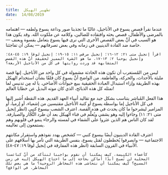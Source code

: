 ```yaml
---
title:  تطهير الهيكل
date:  14/08/2019
---
```


عندما نقرأ قصص يسوع في الأناجيل، غالبًا ما تجذبنا صور وداعة يسوع ولطفه — اهتمامه بالمرضى والأطفال، قصص بحثه وافتقاده للضالين، وكلامه عن ملكوت الله. وقد يكون هذا هو السبب في أنَّ بعض القصص الأخرى التي نرى فيها يسوع يتعامل بقسوة وبعنف — خاصة ضد القادة الدينيين في زمانه وفي بعض تصرفاتهم — يمكن أن تفاجئنا.

`اقرأ إنجيل متى ٢١: ١٢-١٦؛ إنجيل مرقس ١١: ١٥-١٩؛ إنجيل لوقا ١٩: ٤٥-٤٨؛ وإنجيل يوحنا ٢: ١٣-١٧. ما هو الشيء المميز لحقيقة أنَّ هذه القصص المتشابهة قد وردت روايتها في كل من الأناجيل الأربعة؟`

ليس من المُستغرب أن تكون هذه الحادثة مشمولة في كل واحد من الأناجيل. إنها قصة مليئة بالأحداث، والحركة، والعاطفة. من الواضح أنَّ يسوع كان قلقًا بشأن استخدام الهيكل بهذه الطريقة وإزاء استبدال العبادة الحقيقية ببيع حيوانات الأضاحي. يا له مِن تدنيس لما تمثله كل هذه الذبائح، الذي كان موته البديل عن خطايا العالم!

هذا الفعل المُباشر يتناسب بشكل جيد مع تقاليد أنبياء العهد القديم. هذه النقطة اُشير إليها في كل الأناجيل إما بواسطة يسوع أو كتبة الأناجيل مقتبسين من إشعياء، أو إرميا، أو المزامير ليشرحوا ما كان يحدث في هذه القصة. اعترف الشعب بيسوع كنبي (انظر إنجيل متى ٢١: ١١) وجاءوا إليه وهو يشفي ويُعلِّم في فناء الهيكل بعد أن طرد التُّجَّار والصيارفة. لقد كان الناس هم الذين عثروا على الشفاء في لمسته والرجاء ينمو في قلوبهم وهم يستمعون إلى تعاليمه.

اعترف القادة الدينيون أيضًا بيسوع كنبي — كشخص يهدد نفوذهم واستقرار مكانتهم الاجتماعية — وانصرفوا يُخططون لقتل يسوع، بنفس الطريقة التي تآمر بها أسلافهم على الأنبياء في القرون السابقة (انظر هذه المفارقة في إنجيل لوقا ١٩: ٤٧-٤٨).

`كأعضاء الكنيسة، كيف يمكننا أن نقوم بواجبنا لنتأكد من أنَّ كنائسنا المحلية لن تُصبح أبدًا أماكن بحاجة إلى ما احتاج الهيكل إليه في زمن المسيح؟ كيف يمكننا أن نتحاشى هذه المخاطر الروحية؟ ما هي بعض تلك المخاطر، في الواقع؟`